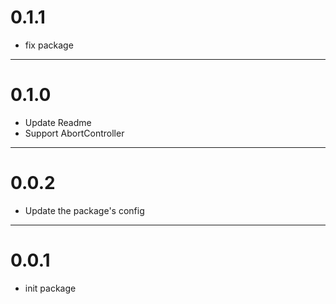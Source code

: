 # 0.1.1
- fix package

---
# 0.1.0
- Update Readme
- Support AbortController

--- 
# 0.0.2
- Update the package's config

--- 
# 0.0.1
- init package